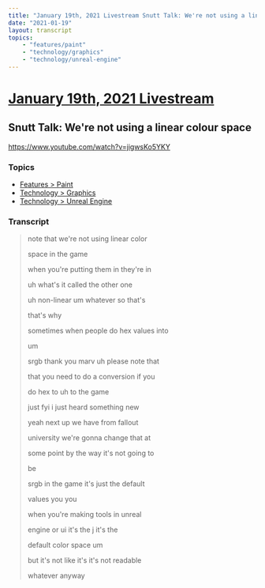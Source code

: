 ```yaml
---
title: "January 19th, 2021 Livestream Snutt Talk: We're not using a linear colour space"
date: "2021-01-19"
layout: transcript
topics:
    - "features/paint"
    - "technology/graphics"
    - "technology/unreal-engine"
---
```

# [January 19th, 2021 Livestream](../2021-01-19.md)
## Snutt Talk: We're not using a linear colour space
https://www.youtube.com/watch?v=jigwsKo5YKY

### Topics
* [Features > Paint](../topics/features/paint.md)
* [Technology > Graphics](../topics/technology/graphics.md)
* [Technology > Unreal Engine](../topics/technology/unreal-engine.md)

### Transcript

> note that we're not using linear color
>
> space in the game
>
> when you're putting them in they're in
>
> uh what's it called the other one
>
> uh non-linear um whatever so that's
>
> that's why
>
> sometimes when people do hex values into
>
> um
>
> srgb thank you marv uh please note that
>
> that you need to do a conversion if you
>
> do hex to uh to the game
>
> just fyi i just heard something new
>
> yeah next up we have from fallout
>
> university we're gonna change that at
>
> some point by the way it's not going to
>
> be
>
> srgb in the game it's just the default
>
> values you you
>
> when you're making tools in unreal
>
> engine or ui it's the j it's the
>
> default color space um
>
> but it's not like it's it's not readable
>
> whatever anyway
